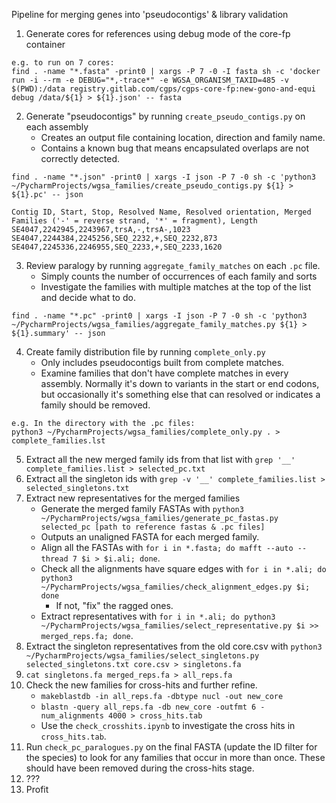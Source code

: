 Pipeline for merging genes into 'pseudocontigs' & library validation

1. Generate cores for references using debug mode of the core-fp container

```
e.g. to run on 7 cores:
find . -name "*.fasta" -print0 | xargs -P 7 -0 -I fasta sh -c 'docker run -i --rm -e DEBUG="*,-trace*" -e WGSA_ORGANISM_TAXID=485 -v $(PWD):/data registry.gitlab.com/cgps/cgps-core-fp:new-gono-and-equi debug /data/${1} > ${1}.json' -- fasta
```
2. Generate "pseudocontigs" by running `create_pseudo_contigs.py` on each assembly
    * Creates an output file containing location, direction and family name.
    * Contains a known bug that means encapsulated overlaps are not correctly detected.
```
find . -name "*.json" -print0 | xargs -I json -P 7 -0 sh -c 'python3 ~/PycharmProjects/wgsa_families/create_pseudo_contigs.py ${1} > ${1}.pc' -- json

Contig ID, Start, Stop, Resolved Name, Resolved orientation, Merged Families ('-' = reverse strand, '*' = fragment), Length
SE4047,2242945,2243967,trsA,-,trsA-,1023
SE4047,2244384,2245256,SEQ_2232,+,SEQ_2232,873
SE4047,2245336,2246955,SEQ_2233,+,SEQ_2233,1620
```
3. Review paralogy by running `aggregate_family_matches` on each `.pc` file.
    * Simply counts the number of occurrences of each family and sorts
    * Investigate the families with multiple matches at the top of the list and decide what to do.
```
find . -name "*.pc" -print0 | xargs -I json -P 7 -0 sh -c 'python3 ~/PycharmProjects/wgsa_families/aggregate_family_matches.py ${1} > ${1}.summary' -- json
```
4. Create family distribution file by running `complete_only.py`
    * Only includes pseudocontigs built from complete matches.
    * Examine families that don't have complete matches in every assembly. Normally it's down to variants in the start or end codons, but occasionally it's something else that can resolved or indicates a family should be removed. 
```
e.g. In the directory with the .pc files:
python3 ~/PycharmProjects/wgsa_families/complete_only.py . > complete_families.lst
``` 
5. Extract all the new merged family ids from that list with `grep '__' complete_families.list > selected_pc.txt`
6. Extract all the singleton ids with `grep -v '__' complete_families.list > selected_singletons.txt`
7. Extract new representatives for the merged families
    * Generate the merged family FASTAs with `python3 ~/PycharmProjects/wgsa_families/generate_pc_fastas.py selected_pc [path to reference fastas & .pc files]`
    * Outputs an unaligned FASTA for each merged family.
    * Align all the FASTAs with `for i in *.fasta; do mafft --auto --thread 7 $i > $i.ali; done`.
    * Check all the alignments have square edges with `for i in *.ali; do python3 ~/PycharmProjects/wgsa_families/check_alignment_edges.py $i; done`
      * If not, "fix" the ragged ones. 
    * Extract representatives with `for i in *.ali; do python3 ~/PycharmProjects/wgsa_families/select_representative.py $i >> merged_reps.fa; done`.
8. Extract the singleton representatives from the old core.csv with `python3 ~/PycharmProjects/wgsa_families/select_singletons.py selected_singletons.txt core.csv > singletons.fa`
9. `cat singletons.fa merged_reps.fa > all_reps.fa`
10. Check the new families for cross-hits and further refine.
    * `makeblastdb -in all_reps.fa -dbtype nucl -out new_core`
    * `blastn -query all_reps.fa -db new_core -outfmt 6 -num_alignments 4000 > cross_hits.tab`
    * Use the `check_crosshits.ipynb` to investigate the cross hits in `cross_hits.tab`.
11. Run `check_pc_paralogues.py` on the final FASTA (update the ID filter for the species) to look for any families that occur in more than once. These should have been removed during the cross-hits stage.
12. ???
13. Profit